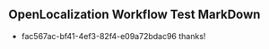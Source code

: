 ## OpenLocalization Workflow Test MarkDown
* fac567ac-bf41-4ef3-82f4-e09a72bdac96 thanks!

<!--HONumber=Aug16_HO3-->


